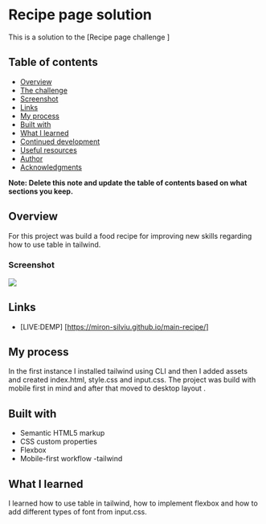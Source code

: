 # Recipe page solution

This is a solution to the [Recipe page challenge ]

## Table of contents

  - [Overview](#overview)
  - [The challenge](#the-challenge)
  - [Screenshot](#screenshot)
  - [Links](#links)
  - [My process](#my-process)
  - [Built with](#built-with)
  - [What I learned](#what-i-learned)
  - [Continued development](#continued-development)
  - [Useful resources](#useful-resources)
  - [Author](#author)
  - [Acknowledgments](#acknowledgments)

**Note: Delete this note and update the table of contents based on what sections you keep.**

## Overview

For this project was build a food recipe for improving new skills regarding how to use table in tailwind.

### Screenshot

![](./screenshot.jpg)

## Links

- [LIVE:DEMP] [https://miron-silviu.github.io/main-recipe/]

## My process

In the first instance I installed tailwind using CLI and then I added assets and created index.html, style.css and input.css. The project was build with mobile first in mind and after that moved to desktop layout .

## Built with

- Semantic HTML5 markup
- CSS custom properties
- Flexbox
- Mobile-first workflow
  -tailwind

## What I learned

I learned how to use table in tailwind, how to implement flexbox and how to add different types of font from input.css.
